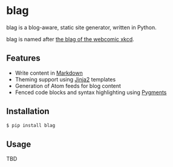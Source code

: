 # blag

blag is a blog-aware, static site generator, written in Python.

blag is named after [the blag of the webcomic xkcd][blagxkcd].

[blagxkcd]: https://blog.xkcd.com

## Features

* Write content in [Markdown][]
* Theming support using [Jinja2][] templates
* Generation of Atom feeds for blog content
* Fenced code blocks and syntax highlighting using [Pygments][]

[markdown]: https://daringfireball.net/projects/markdown/
[jinja2]: https://palletsprojects.com/p/jinja/
[pygments]: https://pygments.org/

## Installation

```bash
$ pip install blag
```

## Usage

TBD
